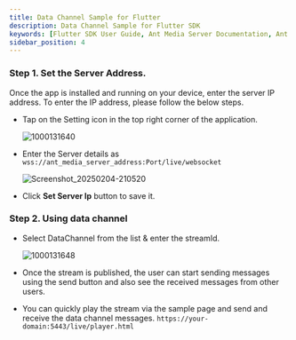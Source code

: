 ```yaml
---
title: Data Channel Sample for Flutter
description: Data Channel Sample for Flutter SDK 
keywords: [Flutter SDK User Guide, Ant Media Server Documentation, Ant Media Server Tutorials]
sidebar_position: 4
---
```


### Step 1. Set the Server Address.
Once the app is installed and running on your device, enter the server IP address. To enter the IP address, please follow the below steps.

- Tap on the Setting icon in the top right corner of the application.
  
  ![1000131640](https://github.com/user-attachments/assets/0ee23ed3-62eb-4bd8-a2cd-55ffb5615e82)

- Enter the Server details as ```wss://ant_media_server_address:Port/live/websocket```

  ![Screenshot_20250204-210520](https://github.com/user-attachments/assets/1a5f7797-b20e-4203-b96a-a3f71e72a82e)

- Click **Set Server Ip** button to save it.

### Step 2. Using data channel

- Select DataChannel from the list & enter the streamId.

  ![1000131648](https://github.com/user-attachments/assets/91b7e4ae-07ad-481e-b89f-4659e38fdf2e)

- Once the stream is published, the user can start sending messages using the send button and also see the received messages from other users.

- You can quickly play the stream via the sample page and send and receive the data channel messages.
  ```https://your-domain:5443/live/player.html```

